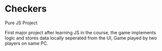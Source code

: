 # Checkers
Pure JS Project

First major project after learning JS in the course, the game implements logic and stores data locally seperated from the UI,
Game played by two players on same PC.
